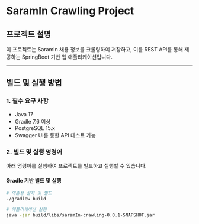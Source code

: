 # SaramIn Crawling Project

## 프로젝트 설명
이 프로젝트는 SaramIn 채용 정보를 크롤링하여 저장하고, 이를 REST API를 통해 제공하는 SpringBoot 기반 웹 애플리케이션입니다.

---

## 빌드 및 실행 방법

### 1. 필수 요구 사항
- Java 17
- Gradle 7.6 이상
- PostgreSQL 15.x
- Swagger UI를 통한 API 테스트 가능

### 2. 빌드 및 실행 명령어
아래 명령어를 실행하여 프로젝트를 빌드하고 실행할 수 있습니다.

#### Gradle 기반 빌드 및 실행
```bash
# 의존성 설치 및 빌드
./gradlew build

# 애플리케이션 실행
java -jar build/libs/saramIn-crawling-0.0.1-SNAPSHOT.jar
